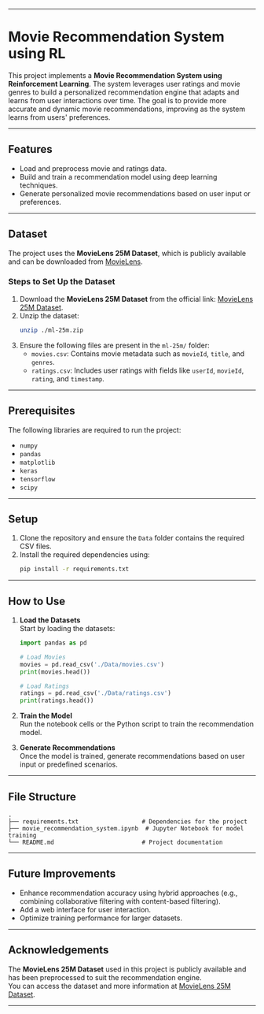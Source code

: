 
---

# **Movie Recommendation System using RL**

This project implements a **Movie Recommendation System using Reinforcement Learning**. The system leverages user ratings and movie genres to build a personalized recommendation engine that adapts and learns from user interactions over time. The goal is to provide more accurate and dynamic movie recommendations, improving as the system learns from users' preferences.

---

## **Features**
- Load and preprocess movie and ratings data.
- Build and train a recommendation model using deep learning techniques.
- Generate personalized movie recommendations based on user input or preferences.

---

## **Dataset**
The project uses the **MovieLens 25M Dataset**, which is publicly available and can be downloaded from [MovieLens](https://grouplens.org/datasets/movielens/).  

### **Steps to Set Up the Dataset**
1. Download the **MovieLens 25M Dataset** from the official link: [MovieLens 25M Dataset](https://grouplens.org/datasets/movielens/).
2. Unzip the dataset:
   ```bash
   unzip ./ml-25m.zip
   ```
3. Ensure the following files are present in the `ml-25m/` folder:
   - `movies.csv`: Contains movie metadata such as `movieId`, `title`, and `genres`.
   - `ratings.csv`: Includes user ratings with fields like `userId`, `movieId`, `rating`, and `timestamp`.

---

## **Prerequisites**
The following libraries are required to run the project:
- `numpy`
- `pandas`
- `matplotlib`
- `keras`
- `tensorflow`
- `scipy`

---

## **Setup**
1. Clone the repository and ensure the `Data` folder contains the required CSV files.
2. Install the required dependencies using:
   ```bash
   pip install -r requirements.txt
   ```

---

## **How to Use**
1. **Load the Datasets**  
   Start by loading the datasets:
   ```python
   import pandas as pd

   # Load Movies
   movies = pd.read_csv('./Data/movies.csv')
   print(movies.head())

   # Load Ratings
   ratings = pd.read_csv('./Data/ratings.csv')
   print(ratings.head())
   ```

2. **Train the Model**  
   Run the notebook cells or the Python script to train the recommendation model.

3. **Generate Recommendations**  
   Once the model is trained, generate recommendations based on user input or predefined scenarios.

---

## **File Structure**
```
.
├── requirements.txt                  # Dependencies for the project
├── movie_recommendation_system.ipynb  # Jupyter Notebook for model training
└── README.md                         # Project documentation
```

---

## **Future Improvements**
- Enhance recommendation accuracy using hybrid approaches (e.g., combining collaborative filtering with content-based filtering).
- Add a web interface for user interaction.
- Optimize training performance for larger datasets.

---

## **Acknowledgements**
The **MovieLens 25M Dataset** used in this project is publicly available and has been preprocessed to suit the recommendation engine.  
You can access the dataset and more information at [MovieLens 25M Dataset](https://grouplens.org/datasets/movielens/).

---
